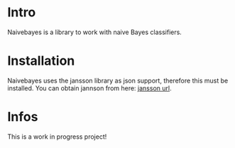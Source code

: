 # Intro

Naivebayes is a library to work with naive Bayes classifiers.

# Installation

Naivebayes uses the jansson library as json support, therefore
this must be installed. You can obtain jannson from here:
[jansson url](https://github.com/akheron/jansson).

# Infos

This is a work in progress project!
